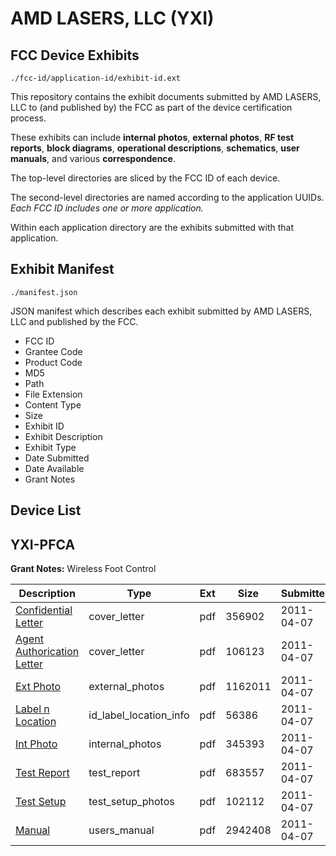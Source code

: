 # AMD LASERS, LLC (YXI)
## FCC Device Exhibits

```
./fcc-id/application-id/exhibit-id.ext
```

This repository contains the exhibit documents submitted by AMD LASERS, LLC to (and published by) the FCC as part of the device certification process.

These exhibits can include **internal photos**, **external photos**, **RF test reports**, **block diagrams**, **operational descriptions**, **schematics**, **user manuals**, and various **correspondence**.

The top-level directories are sliced by the FCC ID of each device.

The second-level directories are named according to the application UUIDs. *Each FCC ID includes one or more application.*

Within each application directory are the exhibits submitted with that application. 

## Exhibit Manifest

```
./manifest.json
```

JSON manifest which describes each exhibit submitted by AMD LASERS, LLC and published by the FCC.

- FCC ID
- Grantee Code
- Product Code
- MD5
- Path
- File Extension
- Content Type
- Size
- Exhibit ID
- Exhibit Description
- Exhibit Type
- Date Submitted
- Date Available
- Grant Notes

## Device List
## YXI-PFCA
**Grant Notes:** Wireless Foot Control

| Description | Type | Ext | Size | Submitted | Available |
| ----------- | ---- | --- | ---- | --------- | --------- |
| [Confidential Letter](YXI-PFCA/116ec98e7f136688b1d1aedab1922f3c/1444436.pdf) | cover_letter | pdf | 356902 | 2011-04-07 | 2011-04-12 |
| [Agent Authorication Letter](YXI-PFCA/116ec98e7f136688b1d1aedab1922f3c/1444447.pdf) | cover_letter | pdf | 106123 | 2011-04-07 | 2011-04-12 |
| [Ext Photo](YXI-PFCA/116ec98e7f136688b1d1aedab1922f3c/1444437.pdf) | external_photos | pdf | 1162011 | 2011-04-07 | 2011-04-12 |
| [Label n Location](YXI-PFCA/116ec98e7f136688b1d1aedab1922f3c/1444438.pdf) | id_label_location_info | pdf | 56386 | 2011-04-07 | 2011-04-12 |
| [Int Photo](YXI-PFCA/116ec98e7f136688b1d1aedab1922f3c/1444439.pdf) | internal_photos | pdf | 345393 | 2011-04-07 | 2011-04-12 |
| [Test Report](YXI-PFCA/116ec98e7f136688b1d1aedab1922f3c/1444440.pdf) | test_report | pdf | 683557 | 2011-04-07 | 2011-04-12 |
| [Test Setup](YXI-PFCA/116ec98e7f136688b1d1aedab1922f3c/1444441.pdf) | test_setup_photos | pdf | 102112 | 2011-04-07 | 2011-04-12 |
| [Manual](YXI-PFCA/116ec98e7f136688b1d1aedab1922f3c/1444442.pdf) | users_manual | pdf | 2942408 | 2011-04-07 | 2011-04-12 |
